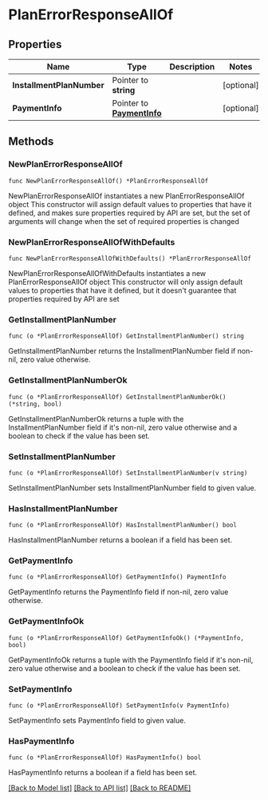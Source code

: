 # PlanErrorResponseAllOf

## Properties

Name | Type | Description | Notes
------------ | ------------- | ------------- | -------------
**InstallmentPlanNumber** | Pointer to **string** |  | [optional] 
**PaymentInfo** | Pointer to [**PaymentInfo**](PaymentInfo.md) |  | [optional] 

## Methods

### NewPlanErrorResponseAllOf

`func NewPlanErrorResponseAllOf() *PlanErrorResponseAllOf`

NewPlanErrorResponseAllOf instantiates a new PlanErrorResponseAllOf object
This constructor will assign default values to properties that have it defined,
and makes sure properties required by API are set, but the set of arguments
will change when the set of required properties is changed

### NewPlanErrorResponseAllOfWithDefaults

`func NewPlanErrorResponseAllOfWithDefaults() *PlanErrorResponseAllOf`

NewPlanErrorResponseAllOfWithDefaults instantiates a new PlanErrorResponseAllOf object
This constructor will only assign default values to properties that have it defined,
but it doesn't guarantee that properties required by API are set

### GetInstallmentPlanNumber

`func (o *PlanErrorResponseAllOf) GetInstallmentPlanNumber() string`

GetInstallmentPlanNumber returns the InstallmentPlanNumber field if non-nil, zero value otherwise.

### GetInstallmentPlanNumberOk

`func (o *PlanErrorResponseAllOf) GetInstallmentPlanNumberOk() (*string, bool)`

GetInstallmentPlanNumberOk returns a tuple with the InstallmentPlanNumber field if it's non-nil, zero value otherwise
and a boolean to check if the value has been set.

### SetInstallmentPlanNumber

`func (o *PlanErrorResponseAllOf) SetInstallmentPlanNumber(v string)`

SetInstallmentPlanNumber sets InstallmentPlanNumber field to given value.

### HasInstallmentPlanNumber

`func (o *PlanErrorResponseAllOf) HasInstallmentPlanNumber() bool`

HasInstallmentPlanNumber returns a boolean if a field has been set.

### GetPaymentInfo

`func (o *PlanErrorResponseAllOf) GetPaymentInfo() PaymentInfo`

GetPaymentInfo returns the PaymentInfo field if non-nil, zero value otherwise.

### GetPaymentInfoOk

`func (o *PlanErrorResponseAllOf) GetPaymentInfoOk() (*PaymentInfo, bool)`

GetPaymentInfoOk returns a tuple with the PaymentInfo field if it's non-nil, zero value otherwise
and a boolean to check if the value has been set.

### SetPaymentInfo

`func (o *PlanErrorResponseAllOf) SetPaymentInfo(v PaymentInfo)`

SetPaymentInfo sets PaymentInfo field to given value.

### HasPaymentInfo

`func (o *PlanErrorResponseAllOf) HasPaymentInfo() bool`

HasPaymentInfo returns a boolean if a field has been set.


[[Back to Model list]](../README.md#documentation-for-models) [[Back to API list]](../README.md#documentation-for-api-endpoints) [[Back to README]](../README.md)


